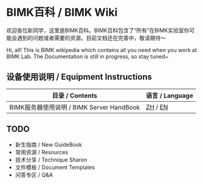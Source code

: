 # BIMK百科 / BIMK Wiki
欢迎各位新同学，这里是BIMK百科。BIMK百科包含了“所有”在BIMK实验室你可能会遇到的问题或者需要的资源。目前文档还在完善中，敬请期待～ 
   
Hi, all! This is BIMK wikipedia which contains all you need when you work at BIMK Lab. The Documentation is still in progress, 
so stay tuned~

## 设备使用说明 / Equipment Instructions
|目录 / Contents|语言 / Language|
| ----------- |-----------|
| BIMK服务器使用说明 / BIMK Server HandBook |[ZH](../zh/BIMK-Server-HandBook-zh.md) / [EN](../en/BIMK-Server-HandBook-en.md)|

## TODO

* 新生指南 / New GuideBook
* 常用资源 / Resources
* 技术分享 / Technique Sharon
* 文件模板 / Document Templates
* 问答专区 / Q&A

